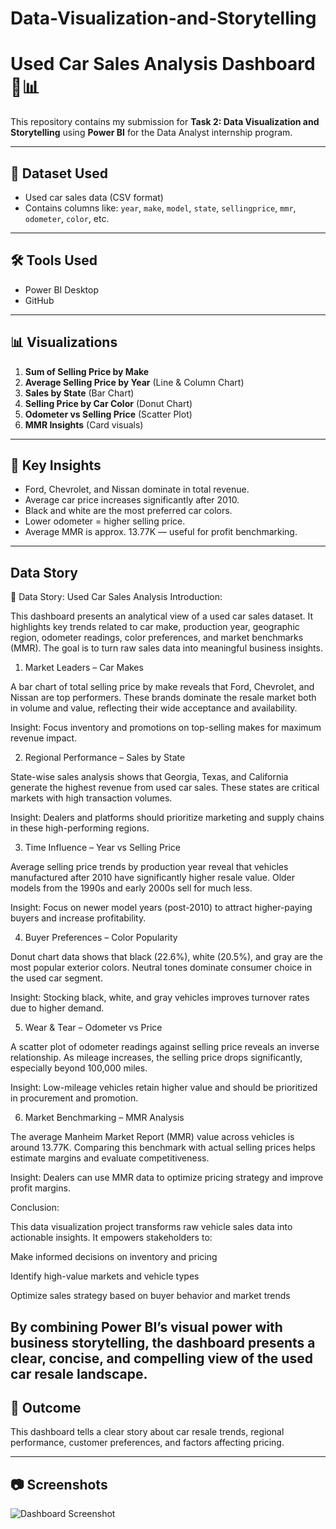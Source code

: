 # Data-Visualization-and-Storytelling
# Used Car Sales Analysis Dashboard 🚗📊

This repository contains my submission for **Task 2: Data Visualization and Storytelling** using **Power BI** for the Data Analyst internship program.

---

## 📁 Dataset Used
- Used car sales data (CSV format)
- Contains columns like: `year`, `make`, `model`, `state`, `sellingprice`, `mmr`, `odometer`, `color`, etc.

---

## 🛠 Tools Used
- Power BI Desktop
- GitHub

---

## 📊 Visualizations
1. **Sum of Selling Price by Make**
2. **Average Selling Price by Year** (Line & Column Chart)
3. **Sales by State** (Bar Chart)
4. **Selling Price by Car Color** (Donut Chart)
5. **Odometer vs Selling Price** (Scatter Plot)
6. **MMR Insights** (Card visuals)

---

## 📌 Key Insights
- Ford, Chevrolet, and Nissan dominate in total revenue.
- Average car price increases significantly after 2010.
- Black and white are the most preferred car colors.
- Lower odometer = higher selling price.
- Average MMR is approx. 13.77K — useful for profit benchmarking.

---
## Data Story
📖 Data Story: Used Car Sales Analysis
Introduction:

This dashboard presents an analytical view of a used car sales dataset. It highlights key trends related to car make, production year, geographic region, odometer readings, color preferences, and market benchmarks (MMR). The goal is to turn raw sales data into meaningful business insights.

1. Market Leaders – Car Makes

A bar chart of total selling price by make reveals that Ford, Chevrolet, and Nissan are top performers. These brands dominate the resale market both in volume and value, reflecting their wide acceptance and availability.

Insight: Focus inventory and promotions on top-selling makes for maximum revenue impact.

2. Regional Performance – Sales by State

State-wise sales analysis shows that Georgia, Texas, and California generate the highest revenue from used car sales. These states are critical markets with high transaction volumes.

Insight: Dealers and platforms should prioritize marketing and supply chains in these high-performing regions.

3. Time Influence – Year vs Selling Price

Average selling price trends by production year reveal that vehicles manufactured after 2010 have significantly higher resale value. Older models from the 1990s and early 2000s sell for much less.

Insight: Focus on newer model years (post-2010) to attract higher-paying buyers and increase profitability.

4. Buyer Preferences – Color Popularity

Donut chart data shows that black (22.6%), white (20.5%), and gray are the most popular exterior colors. Neutral tones dominate consumer choice in the used car segment.

Insight: Stocking black, white, and gray vehicles improves turnover rates due to higher demand.

5. Wear & Tear – Odometer vs Price

A scatter plot of odometer readings against selling price reveals an inverse relationship. As mileage increases, the selling price drops significantly, especially beyond 100,000 miles.

Insight: Low-mileage vehicles retain higher value and should be prioritized in procurement and promotion.

6. Market Benchmarking – MMR Analysis

The average Manheim Market Report (MMR) value across vehicles is around 13.77K. Comparing this benchmark with actual selling prices helps estimate margins and evaluate competitiveness.

Insight: Dealers can use MMR data to optimize pricing strategy and improve profit margins.

Conclusion:

This data visualization project transforms raw vehicle sales data into actionable insights. It empowers stakeholders to:

Make informed decisions on inventory and pricing

Identify high-value markets and vehicle types

Optimize sales strategy based on buyer behavior and market trends

By combining Power BI’s visual power with business storytelling, the dashboard presents a clear, concise, and compelling view of the used car resale landscape.
---

## 🎯 Outcome
This dashboard tells a clear story about car resale trends, regional performance, customer preferences, and factors affecting pricing.

---

## 📷 Screenshots
![Dashboard Screenshot]([dashboard_screenshot.png](https://github.com/Deepu325/Data-Visualization-and-Storytelling/blob/main/image.png))

